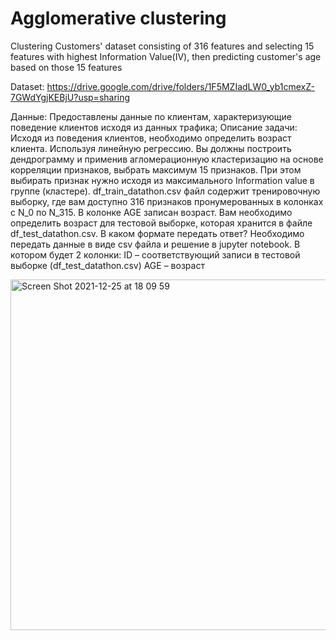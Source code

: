 # Agglomerative clustering
Clustering Customers' dataset consisting of 316 features and selecting 15 features with highest Information Value(IV), then predicting customer's age based on those 15 features

Dataset: https://drive.google.com/drive/folders/1F5MZIadLW0_yb1cmexZ-7GWdYgjKEBjU?usp=sharing

Данные: Предоставлены данные по клиентам, характеризующие поведение клиентов исходя из данных трафика;
Описание задачи:
Исходя из поведения клиентов, необходимо определить возраст клиента. Используя линейную регрессию. 
Вы должны построить дендрограмму и применив агломерационную кластеризацию на основе корреляции признаков, выбрать максимум 15 признаков. При этом выбирать признак нужно исходя из максимального Information value в группе (кластере).
df_train_datathon.csv файл содержит тренировочную выборку, где вам доступно 316 признаков пронумерованных в колонках с N_0 по N_315. В колонке AGE записан возраст.
Вам необходимо определить возраст для тестовой выборке, которая хранится в файле df_test_datathon.csv.
В каком формате передать ответ?
Необходимо передать данные в виде csv файла и решение в jupyter notebook. В котором будет 2 колонки:
ID – соответствующий записи в тестовой выборке (df_test_datathon.csv)
AGE – возраст

<img width="561" alt="Screen Shot 2021-12-25 at 18 09 59" src="https://user-images.githubusercontent.com/4342512/147384584-f862b0f7-bc65-417e-9a79-ce5a6c8ab16f.png">
